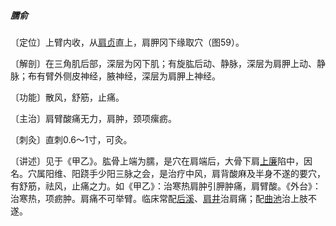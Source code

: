 ##### 臑俞

〔定位〕上臂内收，从[肩贞](https://www.gmzyjc.com/read/zjs/zjs3.1.4-6-0.0.3.3.9.md)直上，肩胛冈下缘取穴（图59）。

〔解剖〕在三角肌后部，深层为冈下肌；有旋肱后动、静脉，深层为肩胛上动、静脉；布有臂外侧皮神经，腋神经，深层为肩胛上神经。

〔功能〕散风，舒筋，止痛。

〔主治〕肩臂酸痛无力，肩肿，颈项瘰疬。

〔刺灸〕直刺0.6～1寸，可灸。

〔讲述〕见于《甲乙》。肱骨上端为臑，是穴在肩端后，大骨下肩[上廉](https://www.gmzyjc.com/read/zjs/zjs3.1.1-3-0.1.2.3.9.md)陷中，因名。穴属阳维、阳跷手少阳三脉之会，是治疗中风，肩背酸麻及半身不遂的要穴，有舒筋，祛风，止痛之力。如《甲乙》：治寒热肩肿引胛肿痛，肩臂酸。《外台》：治寒热，项疬肿。肩痛不可举臂。临床常配[后溪](https://www.gmzyjc.com/read/zjs/zjs3.1.4-6-0.0.3.3.3.md)、[肩井](https://www.gmzyjc.com/read/zjs/zjs3.1.9-12-0.0.3.3.21.md)治肩痛；配[曲池](https://www.gmzyjc.com/read/zjs/zjs3.1.1-3-0.1.2.3.11.md)治上肢不遂。
